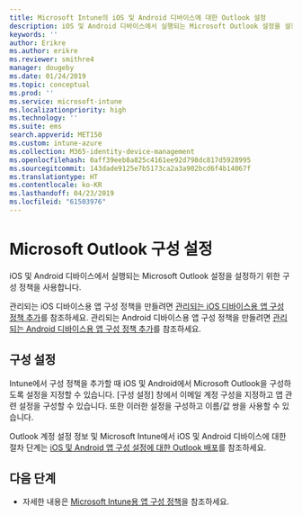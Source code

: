 ```yaml
---
title: Microsoft Intune의 iOS 및 Android 디바이스에 대한 Outlook 설정
description: iOS 및 Android 디바이스에서 실행되는 Microsoft Outlook 설정을 설정하기 위한 구성 정책을 만듭니다.
keywords: ''
author: Erikre
ms.author: erikre
ms.reviewer: smithre4
manager: dougeby
ms.date: 01/24/2019
ms.topic: conceptual
ms.prod: ''
ms.service: microsoft-intune
ms.localizationpriority: high
ms.technology: ''
ms.suite: ems
search.appverid: MET150
ms.custom: intune-azure
ms.collection: M365-identity-device-management
ms.openlocfilehash: 0aff39eeb8a825c4161ee92d798dc817d5928995
ms.sourcegitcommit: 143dade9125e7b5173ca2a3a902bcd6f4b14067f
ms.translationtype: HT
ms.contentlocale: ko-KR
ms.lasthandoff: 04/23/2019
ms.locfileid: "61503976"
---
```

# <a name="microsoft-outlook-configuration-settings"></a>Microsoft Outlook 구성 설정 

iOS 및 Android 디바이스에서 실행되는 Microsoft Outlook 설정을 설정하기 위한 구성 정책을 사용합니다. 

관리되는 iOS 디바이스용 앱 구성 정책을 만들려면 [관리되는 iOS 디바이스용 앱 구성 정책 추가](app-configuration-policies-use-ios.md)를 참조하세요. 관리되는 Android 디바이스용 앱 구성 정책을 만들려면 [관리되는 Android 디바이스용 앱 구성 정책 추가](app-configuration-policies-use-android.md)를 참조하세요. 

## <a name="configuration-settings"></a>구성 설정

Intune에서 구성 정책을 추가할 때 iOS 및 Android에서 Microsoft Outlook을 구성하도록 설정을 지정할 수 있습니다. [구성 설정] 창에서 이메일 계정 구성을 지정하고 앱 관련 설정을 구성할 수 있습니다. 또한 이러한 설정을 구성하고 이름/값 쌍을 사용할 수 있습니다.

Outlook 계정 설정 정보 및 Microsoft Intune에서 iOS 및 Android 디바이스에 대한 절차 단계는 [iOS 및 Android 앱 구성 설정에 대한 Outlook 배포](https://docs.microsoft.com/exchange/clients-and-mobile-in-exchange-online/outlook-for-ios-and-android/outlook-for-ios-and-android-configuration-with-microsoft-intune)를 참조하세요.

## <a name="next-steps"></a>다음 단계

- 자세한 내용은 [Microsoft Intune용 앱 구성 정책](app-configuration-policies-overview.md)을 참조하세요.
